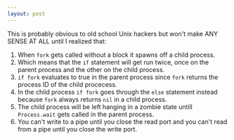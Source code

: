 ```yaml
---
layout: post
---  
```

<script src="http://gist.github.com/203858.js"></script>

This is probably obvious to old school Unix hackers but won't make ANY SENSE AT ALL until I realized that:

 1. When `fork` gets called without a block it spawns off a child process.
 1. Which means that the `if` statement will get run twice, once on the parent process and the other on the child process.
 1. `if fork` evaluates to true in the parent process since `fork` returns the process ID of the child procecess.
 1. In the child process `if fork` goes through the `else` statement instead because `fork` always returns `nil` in a child process.
 1. The child process will be left hanging in a zombie state untill `Process.wait` gets called in the parent process.
 1. You can't write to a pipe until you close the read port and you can't read from a pipe until you close the write port.

